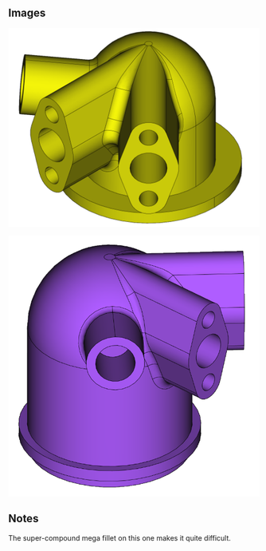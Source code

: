 ## Images

![TBD](./phase1.png)

![TBD](./phase2.png)

## Notes

The super-compound mega fillet on this one makes it quite difficult.
